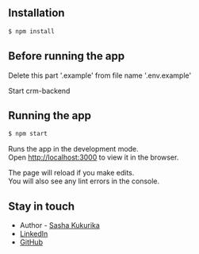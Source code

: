 ## Installation

```bash
$ npm install
```

## Before running the app
Delete this part '.example' from file name '.env.example'

Start crm-backend

## Running the app

```bash
$ npm start
```

Runs the app in the development mode.\
Open [http://localhost:3000](http://localhost:3000) to view it in the browser.

The page will reload if you make edits.\
You will also see any lint errors in the console.

## Stay in touch

- Author - [Sasha Kukurika](https://www.linkedin.com/in/sasha-kukurika-ab452618a/)
- [LinkedIn](https://www.linkedin.com/in/sasha-kukurika-ab452618a/)
- [GitHub](https://github.com/SashaKukurika)
